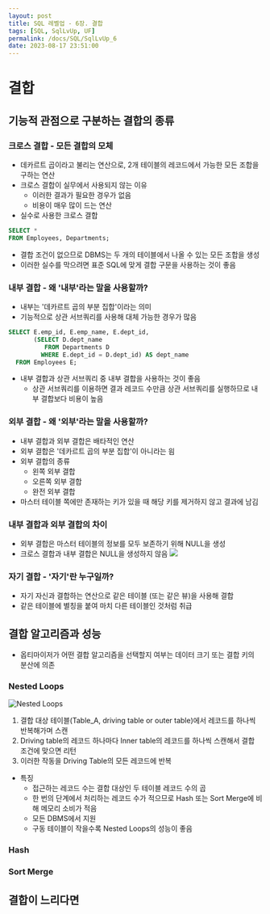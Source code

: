 ```yaml
---
layout: post
title: SQL 레벨업 - 6장. 결합
tags: [SQL, SqlLvUp, UF]
permalink: /docs/SQL/SqlLvUp_6
date: 2023-08-17 23:51:00
---
```

# 결합
## 기능적 관점으로 구분하는 결합의 종류
### 크로스 결합 - 모든 결합의 모체
- 데카르트 곱이라고 불리는 연산으로, 2개 테이블의 레코드에서 가능한 모든 조합을 구하는 연산
- 크로스 결합이 실무에서 사용되지 않는 이유
  - 이러한 결과가 필요한 경우가 없음
  - 비용이 매우 많이 드는 연산
- 실수로 사용한 크로스 결합
```sql
SELECT *
FROM Employees, Departments;
```
  - 결합 조건이 없으므로 DBMS는 두 개의 테이블에서 나올 수 있는 모든 조합을 생성
  - 이러한 실수를 막으려면 표준 SQL에 맞게 결합 구문을 사용하는 것이 좋음
### 내부 결합 - 왜 '내부'라는 말을 사용할까?
- 내부는 '데카르트 곱의 부분 집합'이라는 의미
- 기능적으로 상관 서브쿼리를 사용해 대체 가능한 경우가 많음
```sql
SELECT E.emp_id, E.emp_name, E.dept_id,
       (SELECT D.dept_name
          FROM Departments D
         WHERE E.dept_id = D.dept_id) AS dept_name
  FROM Employees E;
```
- 내부 결합과 상관 서브쿼리 중 내부 결합을 사용하는 것이 좋음
  - 상관 서브쿼리를 이용하면 결과 레코드 수만큼 상관 서브쿼리를 실행하므로 내부 결합보다 비용이 높음
### 외부 결합 - 왜 '외부'라는 말을 사용할까? 
- 내부 결합과 외부 결합은 배타적인 연산
- 외부 결합은 '데카르트 곱의 부분 집합'이 아니라는 읨
- 외부 결합의 종류
  - 왼쪽 외부 결합
  - 오른쪽 외부 결합
  - 완전 외부 결합
- 마스터 테이블 쪽에만 존재하는 키가 있을 때 해당 키를 제거하지 않고 결과에 남김
### 내부 결합과 외부 결합의 차이
- 외부 결합은 마스터 테이블의 정보를 모두 보존하기 위해 NULL을 생성
- 크로스 결합과 내부 결합은 NULL을 생성하지 않음
![](https://i.stack.imgur.com/3bs7C.png)
### 자기 결합 - '자기'란 누구일까?
- 자기 자신과 결합하는 연산으로 같은 테이블 (또는 같은 뷰)을 사용해 결합
- 같은 테이블에 별칭을 붙여 마치 다른 테이블인 것처럼 취급
## 결합 알고리즘과 성능
- 옵티마이저가 어떤 결합 알고리즘을 선택할지 여부는 데이터 크기 또는 결합 키의 분산에 의존
### Nested Loops

![Nested Loops](https://imgur.com/Rgf6uBD.png)

1. 결합 대상 테이블(Table_A, driving table or outer table)에서 레코드를 하나씩 반복해가며 스캔
2. Driving table의 레코드 하나마다 Inner table의 레코드를 하나씩 스캔해서 결합 조건에 맞으면 리턴
3. 이러한 작동을 Driving Table의 모든 레코드에 반복

- 특징
  - 접근하는 레코드 수는 결합 대상인 두 테이블 레코드 수의 곱
  - 한 번의 단계에서 처리하는 레코드 수가 적으므로 Hash 또는 Sort Merge에 비해 메모리 소비가 적음
  - 모든 DBMS에서 지원
  - 구동 테이블이 작을수록 Nested Loops의 성능이 좋음
### Hash
### Sort Merge
## 결합이 느리다면